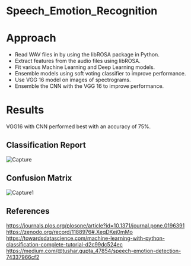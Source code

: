 # Speech_Emotion_Recognition

# Approach

* Read WAV files in by using the libROSA package in Python.
* Extract features from the audio files using libROSA. 
* Fit various Machine Learning and Deep Learning models.
* Ensemble models using soft voting classifier to improve performance.
* Use VGG 16 model on images of spectrograms.
* Ensemble the CNN with the VGG 16 to improve performance.

# Results

VGG16 with CNN performed best with an accuracy of 75%.

## Classification Report

![Capture](https://user-images.githubusercontent.com/30667531/115498237-d88b3b80-a232-11eb-8496-db58c7ee0c3e.PNG)

## Confusion Matrix

![Capture1](https://user-images.githubusercontent.com/30667531/115498250-e0e37680-a232-11eb-938e-93142d01ec0d.PNG)

## References

https://journals.plos.org/plosone/article?id=10.1371/journal.pone.0196391
https://zenodo.org/record/1188976#.XeqDKej0mMo
https://towardsdatascience.com/machine-learning-with-python-classification-complete-tutorial-d2c99dc524ec
https://medium.com/@tushar.gupta_47854/speech-emotion-detection-74337966cf2

